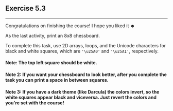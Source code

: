 ## Exercise 5.3

***

Congratulations on finishing the course! I hope you liked it ☻

As the last activity, print an 8x8 chessboard.

To complete this task, use 2D arrays, loops, and the Unicode 
characters for black and white squares, which are
`'\u25A0'` and `'\u25A1'`, respectively.

#### Note: The top left square should be white.

#### Note 2: If you want your chessboard to look better, after you complete the task you can print a space in between squares.

#### Note 3: If you have a dark theme (like Darcula) the colors invert, so the white squares appear black and viceversa. Just revert the colors and you're set with the course!